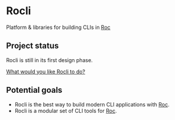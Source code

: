 # Rocli

Platform &amp; libraries for building CLIs in [Roc](https://github.com/rtfeldman/roc)

## Project status

Rocli is still in its first design phase.

[What would you like Rocli to do?](https://github.com/JanCVanB/Rocli/issues/new?assignee=JanCVanB&labels=enhancement)

## Potential goals

- Rocli is the best way to build modern CLI applications with [Roc](https://github.com/rtfeldman/roc).
- Rocli is a modular set of CLI tools for [Roc](https://github.com/rtfeldman/roc).
